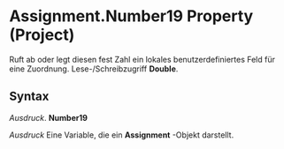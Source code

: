 
# Assignment.Number19 Property (Project)

Ruft ab oder legt diesen fest Zahl ein lokales benutzerdefiniertes Feld für eine Zuordnung. Lese-/Schreibzugriff  **Double**.


## Syntax

 _Ausdruck_. **Number19**

 _Ausdruck_ Eine Variable, die ein **Assignment** -Objekt darstellt.

